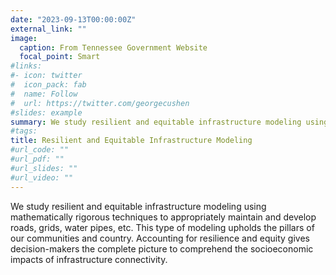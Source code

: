 ```yaml
---
date: "2023-09-13T00:00:00Z"
external_link: ""
image:
  caption: From Tennessee Government Website
  focal_point: Smart
#links:
#- icon: twitter
#  icon_pack: fab
#  name: Follow
#  url: https://twitter.com/georgecushen
#slides: example
summary: We study resilient and equitable infrastructure modeling using mathematically rigorous techniques to appropriately maintain and develop roads, grids, water pipes, etc.
#tags:
title: Resilient and Equitable Infrastructure Modeling
#url_code: ""
#url_pdf: ""
#url_slides: ""
#url_video: ""
---
```


We study resilient and equitable infrastructure modeling using mathematically rigorous techniques to appropriately maintain and develop roads, grids, water pipes, etc. This type of modeling upholds the pillars of our communities and country. Accounting for resilience and equity gives decision-makers the complete picture to comprehend the socioeconomic impacts of infrastructure connectivity.
